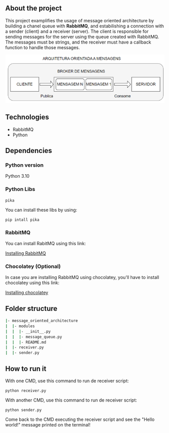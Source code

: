 ## About the project

This project examplifies the usage of message oriented architecture by building a chanel queue with **RabbitMQ**, and estabilishing a connection with a sender (client) and a receiver (server). The client is responsible for sending messages for the server using the queue created with RabbitMQ. The messages must be strings, and the receiver must have a callback function to handle those messages.

![Message oriented architecture diagram](../../images/mensageriaDiagramaIlustrativo.PNG)

## Technologies

- RabbitMQ
- Python

## Dependencies

### Python version

Python 3.10

### Python Libs

```
pika
```

You can install these libs by using:

```
pip intall pika
```

### RabbitMQ

You can install RabitMQ using this link:

[Installing RabbitMQ](https://www.rabbitmq.com/install-windows.html#installer)

### Chocolatey (Optional)

In case you are installing RabbitMQ using chocolatey, you'll have to install chocolatey using this link:

[Installing chocolatey](https://community.chocolatey.org/courses/installation/installing)

## Folder structure

```Bash
|- message_oriented_architecture
|  |- modules
|  |  |- __init__.py
|  |  |- message_queue.py
|  |  |- README.md
|  |- receiver.py
|  |- sender.py
```

## How to run it

With one CMD, use this command to run de receiver script:

```
python receiver.py
```

With another CMD, use this command to run de receiver script:

```
python sender.py
```

Come back to the CMD executing the receiver script and see the "Hello world!" message printed on the terminal!
